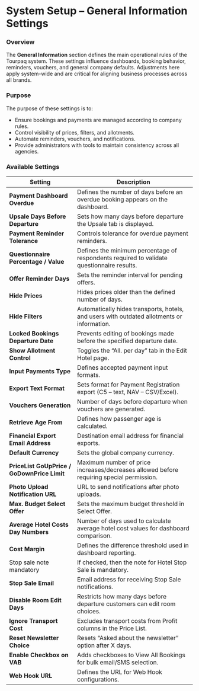 # System Setup – General Information Settings

### **Overview**

The **General Information** section defines the main operational rules of the Tourpaq system. These settings influence dashboards, booking behavior, reminders, vouchers, and general company defaults. Adjustments here apply system-wide and are critical for aligning business processes across all brands.

### **Purpose**

The purpose of these settings is to:

* Ensure bookings and payments are managed according to company rules.
* Control visibility of prices, filters, and allotments.
* Automate reminders, vouchers, and notifications.
* Provide administrators with tools to maintain consistency across all agencies.

### **Available Settings**

| **Setting**                                 | **Description**                                                                            |
| ------------------------------------------- | ------------------------------------------------------------------------------------------ |
| **Payment Dashboard Overdue**               | Defines the number of days before an overdue booking appears on the dashboard.             |
| **Upsale Days Before Departure**            | Sets how many days before departure the Upsale tab is displayed.                           |
| **Payment Reminder Tolerance**              | Controls tolerance for overdue payment reminders.                                          |
| **Questionnaire Percentage / Value**        | Defines the minimum percentage of respondents required to validate questionnaire results.  |
| **Offer Reminder Days**                     | Sets the reminder interval for pending offers.                                             |
| **Hide Prices**                             | Hides prices older than the defined number of days.                                        |
| **Hide Filters**                            | Automatically hides transports, hotels, and users with outdated allotments or information. |
| **Locked Bookings Departure Date**          | Prevents editing of bookings made before the specified departure date.                     |
| **Show Allotment Control**                  | Toggles the “All. per day” tab in the Edit Hotel page.                                     |
| **Input Payments Type**                     | Defines accepted payment input formats.                                                    |
| **Export Text Format**                      | Sets format for Payment Registration export (C5 – text, NAV – CSV/Excel).                  |
| **Vouchers Generation**                     | Number of days before departure when vouchers are generated.                               |
| **Retrieve Age From**                       | Defines how passenger age is calculated.                                                   |
| **Financial Export Email Address**          | Destination email address for financial exports.                                           |
| **Default Currency**                        | Sets the global company currency.                                                          |
| **PriceList GoUpPrice / GoDownPrice Limit** | Maximum number of price increases/decreases allowed before requiring special permission.   |
| **Photo Upload Notification URL**           | URL to send notifications after photo uploads.                                             |
| **Max. Budget Select Offer**                | Sets the maximum budget threshold in Select Offer.                                         |
| **Average Hotel Costs Day Numbers**         | Number of days used to calculate average hotel cost values for dashboard comparison.       |
| **Cost Margin**                             | Defines the difference threshold used in dashboard reporting.                              |
| Stop sale note mandatory                    | If checked, then the note for Hotel Stop Sale is mandatory.                                |
| **Stop Sale Email**                         | Email address for receiving Stop Sale notifications.                                       |
| **Disable Room Edit Days**                  | Restricts how many days before departure customers can edit room choices.                  |
| **Ignore Transport Cost**                   | Excludes transport costs from Profit columns in the Price List.                            |
| **Reset Newsletter Choice**                 | Resets “Asked about the newsletter” option after X days.                                   |
| **Enable Checkbox on VAB**                  | Adds checkboxes to View All Bookings for bulk email/SMS selection.                         |
| **Web Hook URL**                            | Defines the URL for Web Hook configurations.                                               |
